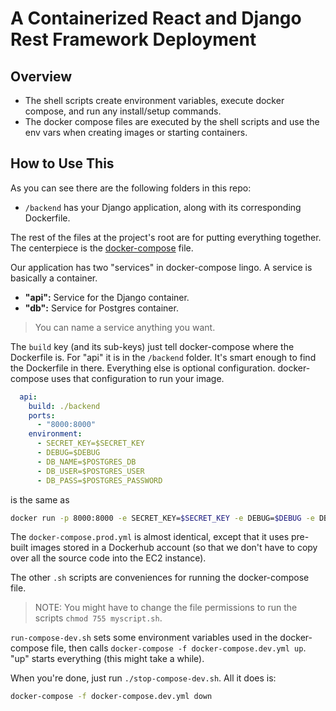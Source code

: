 # A Containerized React and Django Rest Framework Deployment

## Overview

- The shell scripts create environment variables, execute docker compose, and run any install/setup commands.
- The docker compose files are executed by the shell scripts and use the env vars when creating images or starting containers.

## How to Use This

As you can see there are the following folders in this repo:

- `/backend` has your Django application, along with its corresponding Dockerfile.

The rest of the files at the project's root are for putting everything together.  The centerpiece is the [docker-compose](https://docs.docker.com/compose/gettingstarted/) file. 

Our application has two "services" in docker-compose lingo.  A service is basically a container.

- **"api":** Service for the Django container.
- **"db":** Service for Postgres container.

> You can name a service anything you want.

The `build` key (and its sub-keys) just tell docker-compose where the Dockerfile is.  For "api" it is in the `/backend` folder.  It's smart enough to find the Dockerfile in there.  Everything else is optional configuration.  docker-compose uses that configuration to run your image.

```yaml
  api:
    build: ./backend
    ports:
      - "8000:8000"
    environment:
      - SECRET_KEY=$SECRET_KEY
      - DEBUG=$DEBUG
      - DB_NAME=$POSTGRES_DB
      - DB_USER=$POSTGRES_USER
      - DB_PASS=$POSTGRES_PASSWORD
```

is the same as

```bash
docker run -p 8000:8000 -e SECRET_KEY=$SECRET_KEY -e DEBUG=$DEBUG -e DB_NAME=$POSTGRES_DB -e DB_USER=$POSTGRES_USER -e DB_PASS=$POSTGRES_PASSWORD ./backend
```

The `docker-compose.prod.yml` is almost identical, except that it uses pre-built images stored in a Dockerhub account (so that we don't have to copy over all the source code into the EC2 instance).

The other `.sh` scripts are conveniences for running the docker-compose file.

> NOTE: You might have to change the file permissions to run the scripts `chmod 755 myscript.sh`.

`run-compose-dev.sh` sets some environment variables used in the docker-compose file, then calls `docker-compose -f docker-compose.dev.yml up`.  "up" starts everything (this might take a while).  

When you're done, just run `./stop-compose-dev.sh`. All it does is:

```bash
docker-compose -f docker-compose.dev.yml down
```
